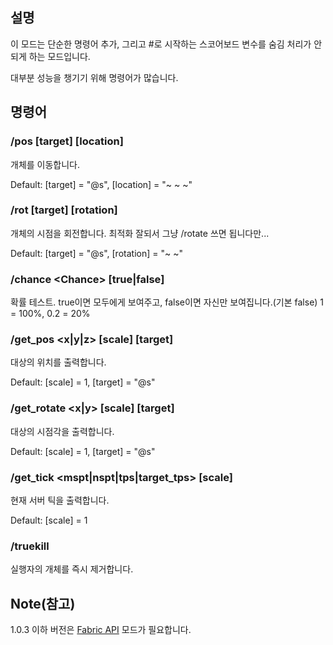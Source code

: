## 설명

이 모드는 단순한 명령어 추가, 그리고 #로 시작하는 스코어보드 변수를 숨김 처리가 안되게 하는 모드입니다.

대부분 성능을 챙기기 위해 명령어가 많습니다.

## 명령어
### /pos [target] [location]
개체를 이동합니다. 

Default: [target] = "@s", [location] = "~ ~ ~"

### /rot [target] [rotation]
개체의 시점을 회전합니다. 최적화 잘되서 그냥 /rotate 쓰면 됩니다만...

Default: [target] = "@s", [rotation] = "~ ~"

###	/chance \<Chance\> [true|false]
확률 테스트. true이면 모두에게 보여주고, false이면 자신만 보여집니다.(기본 false) 1 = 100%, 0.2 = 20%

###	/get_pos <x|y|z> [scale] [target]
대상의 위치를 출력합니다. 

Default: [scale] = 1, [target] = "@s"

###	/get_rotate <x|y> [scale] [target]
대상의 시점각을 출력합니다.

Default: [scale] = 1, [target] = "@s"

###	/get_tick <mspt|nspt|tps|target_tps> [scale]
현재 서버 틱을 출력합니다.

Default: [scale] = 1

###	/truekill
실행자의 개체를 즉시 제거합니다.

## Note(참고)
1.0.3 이하 버전은 [Fabric API](https://modrinth.com/mod/fabric-api) 모드가 필요합니다.
